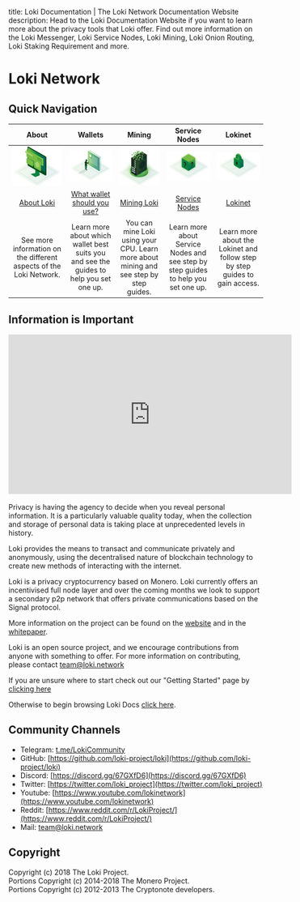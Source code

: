 title: Loki Documentation | The Loki Network Documentation Website
description: Head to the Loki Documentation Website if you want to learn more about the privacy tools that Loki offer. Find out more information on the Loki Messenger, Loki Service Nodes, Loki Mining, Loki Onion Routing, Loki Staking Requirement and more.

# Loki Network

## Quick Navigation

|                              **About**                             	|                                                                                            **Wallets**                                                                                           	|                                           **Mining**                                           	|                                  **Service Nodes**                                 	|                                 **Lokinet**                                 	|
|:------------------------------------------------------------------:	|:------------------------------------------------------------------------------------------------------------------------------------------------------------------------------------------------:	|:----------------------------------------------------------------------------------------------:	|:----------------------------------------------------------------------------------:	|:---------------------------------------------------------------------------:	|
|                 ![Logo](assets/images/loki_sample.png)                	|                                                                            ![Wallets](assets/images/LokiInterface.png)                                                                           	|                             ![Mining](assets/images/LokiMining.png)                            	|                     ![ServiceNodes](assets/images/LokiBox.png)                     	|                   ![Lokinet](assets/images/LokiSecure.png)                  	|
|               [About Loki](Introduction/LokiNetwork/)               	|                                                                      [What wallet should you use?](Wallets/WalletsOverview/)                                                                      	|                              [Mining Loki](Mining/MiningOverview/)                              	|                      [Service Nodes](ServiceNodes/SNOverview/)                      	|                      [Lokinet](Lokinet/LokinetOverview/)                     	|
| See more information on the different aspects of the Loki Network. 	| Learn more about which wallet best suits you and see the guides to help you set one up. 	| You can mine Loki using your CPU.  Learn more about mining and see step by step guides. 	| Learn more about Service Nodes and see step by step guides to help you set one up. 	| Learn more about the Lokinet and follow step by step guides to gain access. 	|

## Information is Important

<center><iframe width="560" height="315" src="https://www.youtube.com/embed/Lykh-NqkKys" frameborder="0" allow="autoplay; encrypted-media" allowfullscreen></iframe></center>

Privacy is having the agency to decide when you reveal personal information. It is a particularly valuable quality today, when the collection and storage of personal data is taking place at unprecedented levels in history.

Loki provides the means to transact and communicate privately and anonymously, using the decentralised nature of blockchain technology to create new methods of interacting with the internet.

Loki is a privacy cryptocurrency based on Monero. Loki currently offers an incentivised full node layer and over the coming months we look to support a secondary p2p network that offers private communications based on the Signal protocol.

More information on the project can be found on the [website](https://www.loki.network/) and in the [whitepaper](https://loki.network/wp-content/uploads/2018/10/LokiWhitepaperV3_1.pdf).

Loki is an open source project, and we encourage contributions from anyone with something to offer. For more information on contributing, please contact team@loki.network

If you are unsure where to start check out our "Getting Started" page by [clicking here](Introduction/GettingStarted.md)

Otherwise to begin browsing Loki Docs [click here](Introduction/LokiNetwork.md).

## Community Channels

- Telegram: [t.me/LokiCommunity](https://t.me/LokiCommunity)
- GitHub: [https://github.com/loki-project/loki](https://github.com/loki-project/loki)
- Discord: [https://discord.gg/67GXfD6](https://discord.gg/67GXfD6)
- Twitter: [https://twitter.com/loki_project](https://twitter.com/loki_project)
- Youtube: [https://www.youtube.com/lokinetwork](https://www.youtube.com/lokinetwork)
- Reddit: [https://www.reddit.com/r/LokiProject/](https://www.reddit.com/r/LokiProject/)
- Mail: [team@loki.network](mailto:team@loki.network)

## Copyright

Copyright (c) 2018 The Loki Project.   
Portions Copyright (c) 2014-2018 The Monero Project.   
Portions Copyright (c) 2012-2013 The Cryptonote developers.
